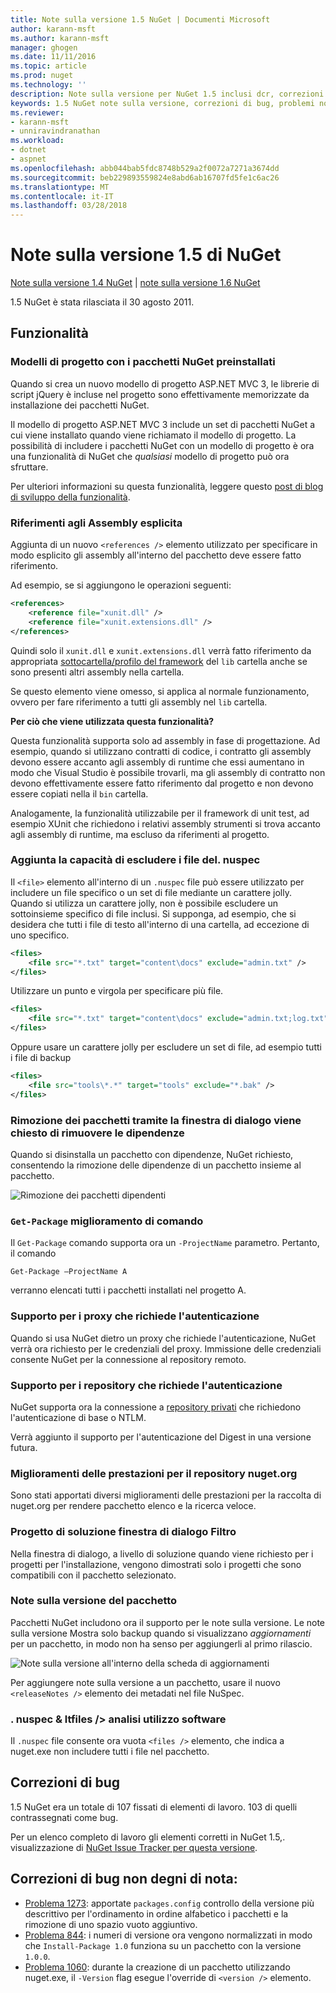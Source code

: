 ```yaml
---
title: Note sulla versione 1.5 NuGet | Documenti Microsoft
author: karann-msft
ms.author: karann-msft
manager: ghogen
ms.date: 11/11/2016
ms.topic: article
ms.prod: nuget
ms.technology: ''
description: Note sulla versione per NuGet 1.5 inclusi dcr, correzioni di bug, le funzionalità aggiunte e problemi noti.
keywords: 1.5 NuGet note sulla versione, correzioni di bug, problemi noti, aggiunta di funzionalità, eseguire
ms.reviewer:
- karann-msft
- unniravindranathan
ms.workload:
- dotnet
- aspnet
ms.openlocfilehash: abb044bab5fdc8748b529a2f0072a7271a3674dd
ms.sourcegitcommit: beb229893559824e8abd6ab16707fd5fe1c6ac26
ms.translationtype: MT
ms.contentlocale: it-IT
ms.lasthandoff: 03/28/2018
---
```

# <a name="nuget-15-release-notes"></a>Note sulla versione 1.5 di NuGet

[Note sulla versione 1.4 NuGet](../release-notes/nuget-1.4.md) | [note sulla versione 1.6 NuGet](../release-notes/nuget-1.6.md)

1.5 NuGet è stata rilasciata il 30 agosto 2011.

## <a name="features"></a>Funzionalità

### <a name="project-templates-with-preinstalled-nuget-packages"></a>Modelli di progetto con i pacchetti NuGet preinstallati
Quando si crea un nuovo modello di progetto ASP.NET MVC 3, le librerie di script jQuery è incluse nel progetto sono effettivamente memorizzate da installazione dei pacchetti NuGet.

Il modello di progetto ASP.NET MVC 3 include un set di pacchetti NuGet a cui viene installato quando viene richiamato il modello di progetto. La possibilità di includere i pacchetti NuGet con un modello di progetto è ora una funzionalità di NuGet che _qualsiasi_ modello di progetto può ora sfruttare.

Per ulteriori informazioni su questa funzionalità, leggere questo [post di blog di sviluppo della funzionalità](http://blogs.msdn.com/b/marcinon/archive/2011/07/08/project-templates-and-preinstalled-nuget-packages.aspx).

### <a name="explicit-assembly-references"></a>Riferimenti agli Assembly esplicita

Aggiunta di un nuovo `<references />` elemento utilizzato per specificare in modo esplicito gli assembly all'interno del pacchetto deve essere fatto riferimento.

Ad esempio, se si aggiungono le operazioni seguenti:

```xml
<references>
    <reference file="xunit.dll" />
    <reference file="xunit.extensions.dll" />
</references>
```

Quindi solo il `xunit.dll` e `xunit.extensions.dll` verrà fatto riferimento da appropriata [sottocartella/profilo del framework](../reference/nuspec.md#explicit-assembly-references) del `lib` cartella anche se sono presenti altri assembly nella cartella.

Se questo elemento viene omesso, si applica al normale funzionamento, ovvero per fare riferimento a tutti gli assembly nel `lib` cartella.

__Per ciò che viene utilizzata questa funzionalità?__

Questa funzionalità supporta solo ad assembly in fase di progettazione. Ad esempio, quando si utilizzano contratti di codice, i contratto gli assembly devono essere accanto agli assembly di runtime che essi aumentano in modo che Visual Studio è possibile trovarli, ma gli assembly di contratto non devono effettivamente essere fatto riferimento dal progetto e non devono essere copiati nella il `bin` cartella.

Analogamente, la funzionalità utilizzabile per il framework di unit test, ad esempio XUnit che richiedono i relativi assembly strumenti si trova accanto agli assembly di runtime, ma escluso da riferimenti al progetto.

### <a name="added-ability-to-exclude-files-in-the-nuspec"></a>Aggiunta la capacità di escludere i file del. nuspec
Il `<file>` elemento all'interno di un `.nuspec` file può essere utilizzato per includere un file specifico o un set di file mediante un carattere jolly. Quando si utilizza un carattere jolly, non è possibile escludere un sottoinsieme specifico di file inclusi. Si supponga, ad esempio, che si desidera che tutti i file di testo all'interno di una cartella, ad eccezione di uno specifico.

```xml
<files>
    <file src="*.txt" target="content\docs" exclude="admin.txt" />
</files>
```

Utilizzare un punto e virgola per specificare più file.

```xml
<files>
    <file src="*.txt" target="content\docs" exclude="admin.txt;log.txt" />
</files>
```

Oppure usare un carattere jolly per escludere un set di file, ad esempio tutti i file di backup

```xml
<files>
    <file src="tools\*.*" target="tools" exclude="*.bak" />
</files>
```

### <a name="removing-packages-using-the-dialog-prompts-to-remove-dependencies"></a>Rimozione dei pacchetti tramite la finestra di dialogo viene chiesto di rimuovere le dipendenze
Quando si disinstalla un pacchetto con dipendenze, NuGet richiesto, consentendo la rimozione delle dipendenze di un pacchetto insieme al pacchetto.

![Rimozione dei pacchetti dipendenti](./media/remove-dependent-packages.png)


### <a name="get-package-command-improvement"></a>`Get-Package` miglioramento di comando
Il `Get-Package` comando supporta ora un `-ProjectName` parametro. Pertanto, il comando

    Get-Package –ProjectName A

verranno elencati tutti i pacchetti installati nel progetto A.

### <a name="support-for-proxies-that-require-authentication"></a>Supporto per i proxy che richiede l'autenticazione
Quando si usa NuGet dietro un proxy che richiede l'autenticazione, NuGet verrà ora richiesto per le credenziali del proxy. Immissione delle credenziali consente NuGet per la connessione al repository remoto.

### <a name="support-for-repositories-that-require-authentication"></a>Supporto per i repository che richiede l'autenticazione
NuGet supporta ora la connessione a [repository privati](../hosting-packages/local-feeds.md) che richiedono l'autenticazione di base o NTLM.

Verrà aggiunto il supporto per l'autenticazione del Digest in una versione futura.

### <a name="performance-improvements-to-the-nugetorg-repository"></a>Miglioramenti delle prestazioni per il repository nuget.org
Sono stati apportati diversi miglioramenti delle prestazioni per la raccolta di nuget.org per rendere pacchetto elenco e la ricerca veloce.

### <a name="solution-dialog-project-filtering"></a>Progetto di soluzione finestra di dialogo Filtro
Nella finestra di dialogo, a livello di soluzione quando viene richiesto per i progetti per l'installazione, vengono dimostrati solo i progetti che sono compatibili con il pacchetto selezionato.

### <a name="package-release-notes"></a>Note sulla versione del pacchetto
Pacchetti NuGet includono ora il supporto per le note sulla versione. Le note sulla versione Mostra solo backup quando si visualizzano _aggiornamenti_ per un pacchetto, in modo non ha senso per aggiungerli al primo rilascio.

![Note sulla versione all'interno della scheda di aggiornamenti](./media/manage-nuget-packages-release-notes.png)

Per aggiungere note sulla versione a un pacchetto, usare il nuovo `<releaseNotes />` elemento dei metadati nel file NuSpec.

### <a name="nuspec-ltfiles-gt-improvement"></a>. nuspec & ltfiles /&gt; analisi utilizzo software
Il `.nuspec` file consente ora vuota `<files />` elemento, che indica a nuget.exe non includere tutti i file nel pacchetto.

## <a name="bug-fixes"></a>Correzioni di bug
1.5 NuGet era un totale di 107 fissati di elementi di lavoro. 103 di quelli contrassegnati come bug.

Per un elenco completo di lavoro gli elementi corretti in NuGet 1.5,. visualizzazione di [NuGet Issue Tracker per questa versione](http://nuget.codeplex.com/workitem/list/advanced?keyword=&status=All&type=All&priority=All&release=NuGet%201.5&assignedTo=All&component=All&sortField=Summary&sortDirection=Descending&page=0).

## <a name="bug-fixes-worth-noting"></a>Correzioni di bug non degni di nota:

* [Problema 1273](http://nuget.codeplex.com/workitem/1273): apportate `packages.config` controllo della versione più descrittivo per l'ordinamento in ordine alfabetico i pacchetti e la rimozione di uno spazio vuoto aggiuntivo.
* [Problema 844](http://nuget.codeplex.com/workitem/844): i numeri di versione ora vengono normalizzati in modo che `Install-Package 1.0` funziona su un pacchetto con la versione `1.0.0`.
* [Problema 1060](http://nuget.codeplex.com/workitem/1060): durante la creazione di un pacchetto utilizzando nuget.exe, il `-Version` flag esegue l'override di `<version />` elemento.
